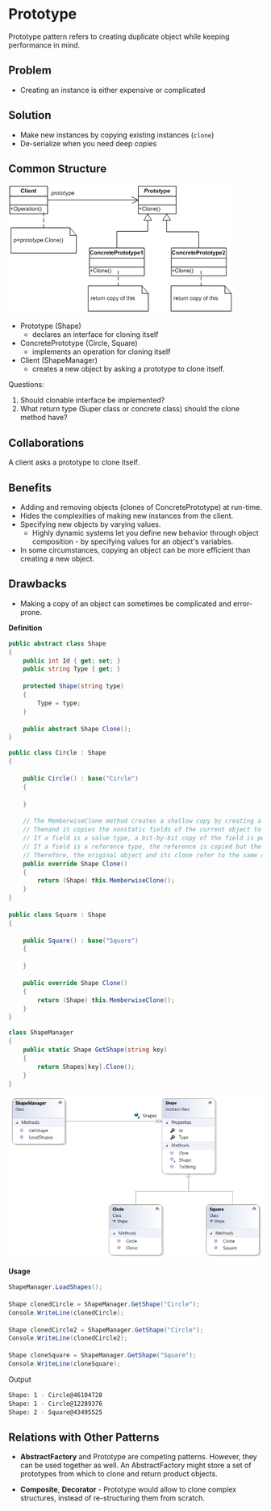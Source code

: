 ﻿# Prototype

Prototype pattern refers to creating duplicate object while keeping performance in mind.

## Problem

* Creating an instance is either expensive or complicated

## Solution

* Make new instances by copying existing instances (`clone`)
* De-serialize when you need deep copies

## Common Structure

![Common structure of prototype pattern](img/structure.gif)

* Prototype (Shape)
  * declares an interface for cloning itself
* ConcretePrototype (Circle, Square)
  * implements an operation for cloning itself
* Client (ShapeManager)
  * creates a new object by asking a prototype to clone itself.

Questions:
1. Should clonable interface be implemented?
2. What return type (Super class or concrete class) should the clone method have?

## Collaborations

A client asks a prototype to clone itself.

## Benefits

* Adding and removing objects (clones of ConcretePrototype) at run-time.
* Hides the complexities of making new instances from the client.
* Specifying new objects by varying values.
  * Highly dynamic systems let you define new behavior through object composition - by specifying values for an object's variables.
* In some circumstances, copying an object can be more efficient than creating a new object.

## Drawbacks

* Making a copy of an object can sometimes be complicated and error-prone. 

**Definition**
```cs
public abstract class Shape
{
    public int Id { get; set; }
    public string Type { get; }

    protected Shape(string type)
    {
        Type = type;
    }

    public abstract Shape Clone();
}
```

```cs
public class Circle : Shape
{

    public Circle() : base("Circle")
    {

    }

    // The MemberwiseClone method creates a shallow copy by creating a new object.
    // Thenand it copies the nonstatic fields of the current object to the new object.
    // If a field is a value type, a bit-by-bit copy of the field is performed. 
    // If a field is a reference type, the reference is copied but the referred object is not.
    // Therefore, the original object and its clone refer to the same object.
    public override Shape Clone()
    {
        return (Shape) this.MemberwiseClone();
    }
}

public class Square : Shape
{

    public Square() : base("Square")
    {

    }

    public override Shape Clone()
    {
        return (Shape) this.MemberwiseClone();
    }
}
```

```cs
class ShapeManager
{
    public static Shape GetShape(string key)
    {
        return Shapes[key].Clone();
    }
}
```
![Prototype](/Diagrams/Prototype.png)

**Usage**
```cs
ShapeManager.LoadShapes();

Shape clonedCircle = ShapeManager.GetShape("Circle");
Console.WriteLine(clonedCircle);

Shape clonedCircle2 = ShapeManager.GetShape("Circle");
Console.WriteLine(clonedCircle2);

Shape cloneSquare = ShapeManager.GetShape("Square");
Console.WriteLine(cloneSquare);
```

Output
```bash
Shape: 1 - Circle@46104728
Shape: 1 - Circle@12289376
Shape: 2 - Square@43495525
```

## Relations with Other Patterns

* **AbstractFactory** and Prototype are competing patterns. However, they can be used together as well. An AbstractFactory might store a set of prototypes from which to clone and return product objects.

* **Composite**, **Decorator** - Prototype would allow to clone complex structures, instead of re-structuring them from scratch.